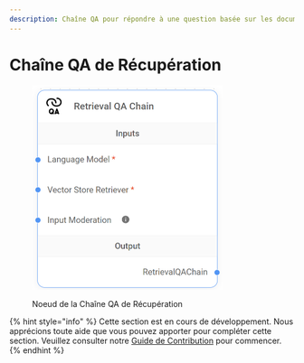```yaml
---
description: Chaîne QA pour répondre à une question basée sur les documents récupérés.
---
```


# Chaîne QA de Récupération

<figure><img src="../../../.gitbook/assets/image (38).png" alt="" width="337"><figcaption><p>Noeud de la Chaîne QA de Récupération</p></figcaption></figure>

{% hint style="info" %}
Cette section est en cours de développement. Nous apprécions toute aide que vous pouvez apporter pour compléter cette section. Veuillez consulter notre [Guide de Contribution](broken-reference) pour commencer.
{% endhint %}